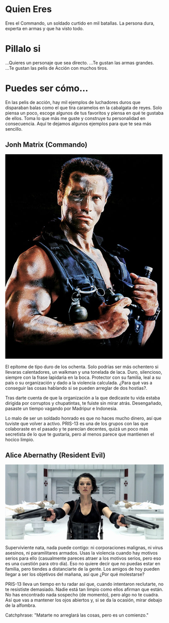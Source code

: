 # Quien Eres

Eres el Commando, un soldado curtido en mil batallas. La persona dura, experta en armas y que ha visto todo.

# Pillalo si

...Quieres un personaje que sea directo.
...Te gustan las armas grandes.
...Te gustan las pelis de Acción con muchos tiros.

# Puedes ser cómo...
En las pelis de acción, hay mil ejemplos de luchadores duros que disparaban balas como el que tira caramelos en la cabalgata de reyes. Solo piensa un poco, escoge algunos de tus favoritos y piensa en qué te gustaba de ellos. Toma lo que más me guste y construye tu personalidad en consecuencia. Aquí te dejamos algunos ejemplos para que te sea más sencillo.


## Jonh Matrix (Commando)

![Matrix](./imgs/John-Matrix-Commando-Schwarzenegger-a.jpg)

El epítome de tipo duro de los ochenta. Solo podrías ser más ochentero si llevaras calentadores, un walkman y una tonelada de laca. Duro, silencioso, siempre con la frase lapidaria en la boca. Protector con su familia, leal a su país o su organización y dado a la violencia calculada. ¿Para qué vas a conseguir las cosas hablando si se pueden arreglar de dos hostias?.

Tras darte cuenta de que la organización a la que dedicaste tu vida estaba dirigida por corruptos y chupatintas, te fuiste sin mirar atrás. Desengañado, pasaste un tiempo vagando por Madripur e Indonesia.

Lo malo de ser un soldado honrado es que no haces mucho dinero, así que tuviste que volver a activo. PRIS-13 es una de los grupos con las que colaboraste en el pasado y te parecían decentes, quizá un poco más secretista de lo que te gustaría, pero al menos parece que mantienen el hocico limpio.


## Alice Abernathy (Resident Evil)

![Alice](./imgs/1200px-Resident_Evil_Afterlife.jpg)

Superviviente nata, nada puede contigo: ni corporaciones malignas, ni virus asesinos, ni paramilitares armados. Usas la violencia cuando hay motivos serios para ello (casualmente pareces atraer a los motivos serios, pero eso es una cuestión para otro día). Eso no quiere decir que no puedas estar en familia, pero tiendes a distanciarte de la gente. Los amigos de hoy pueden llegar a ser los objetivos del mañana, así que ¿Por qué molestarse?

PRIS-13 lleva un tiempo en tu radar así que, cuando intentaron reclutarte, no te resististe demasiado. Nadie está tan limpio como ellos afirman que están. No has encontrado nada sospecho (de momento), pero algo no te cuadra. Así que vas a mantener los ojos abiertos y, si se da la ocasión, mirar debajo de la alfombra.

Catchphrase: "Matarte no arreglará las cosas, pero es un comienzo."
